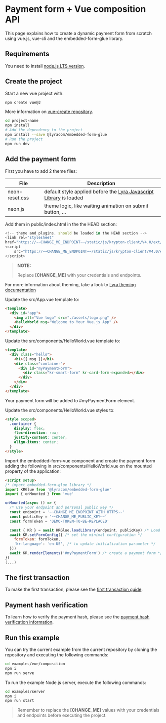 # Payment form + Vue composition API

This page explains how to create a dynamic payment form from scratch using
vue.js, vue-cli and the embedded-form-glue library.

## Requirements

You need to install [node.js LTS version](https://nodejs.org/en/).

## Create the project

Start a new vue project with:

```bash
npm create vue@3
```

More information on [vue-create repository](https://github.com/vuejs/create-vue).

```bash
cd project-name
npm install
# Add the dependency to the project
npm install --save @lyracom/embedded-form-glue
# Run the project
npm run dev
```

## Add the payment form

First you have to add 2 theme files:

| File           | Description                                                                   |
| -------------- | ----------------------------------------------------------------------------- |
| neon-reset.css | default style applied before the [Lyra Javascript Library][js link] is loaded |
| neon.js        | theme logic, like waiting animation on submit button, ...                     |

Add them in public/index.html in the the HEAD section:

```javascript
<!-- theme and plugins. should be loaded in the HEAD section -->
<link rel="stylesheet"
href="https://~~CHANGE_ME_ENDPOINT~~/static/js/krypton-client/V4.0/ext/neon-reset.css">
<script
    src="https://~~CHANGE_ME_ENDPOINT~~/static/js/krypton-client/V4.0/ext/neon.js">
</script>
```

> **NOTE:**
>
> Replace **[CHANGE_ME]** with your credentials and endpoints.

For more information about theming, take a look to [Lyra theming documentation][js themes]

Update the src/App.vue template to:

```html
<template>
  <div id="app">
    <img alt="Vue logo" src="./assets/logo.png" />
    <HelloWorld msg="Welcome to Your Vue.js App" />
  </div>
</template>
```

Update the src/components/HelloWorld.vue template to:

```html
<template>
  <div class="hello">
    <h1>{{ msg }}</h1>
    <div class="container">
      <div id="myPaymentForm">
        <div class="kr-smart-form" kr-card-form-expanded></div>
      </div>
    </div>
  </div>
</template>
```

Your payment form will be added to #myPaymentForm element.

Update the src/components/HelloWorld.vue styles to:

```html
<style scoped>
  .container {
    display: flex;
    flex-direction: row;
    justify-content: center;
    align-items: center;
  }
</style>
```

Import the embedded-form-vue component and create the payment form adding
the following in src/components/HelloWorld.vue on the mounted property of the application:

```html
<script setup>
/* import embedded-form-glue library */
import KRGlue from '@lyracom/embedded-form-glue'
import { onMounted } from 'vue'

onMounted(async () => {
  /* Use your endpoint and personal public key */
  const endpoint = '~~CHANGE_ME_ENDPOINT_WITH_HTTPS~~'
  const publicKey = '~~CHANGE_ME_PUBLIC_KEY~~'
  const formToken = 'DEMO-TOKEN-TO-BE-REPLACED'

  const { KR } = await KRGlue.loadLibrary(endpoint, publicKey) /* Load the remote library */
  await KR.setFormConfig({ /* set the minimal configuration */
    formToken: formToken,
    'kr-language': 'en-US', /* to update initialization parameter */
  }))
  await KR.renderElements('#myPaymentForm') /* create a payment form */
})
(...)
```

## The first transaction

To make the first transaction, please see the [first transaction guide](../../../README.md).

## Payment hash verification

To learn how to verify the payment hash, please see the [payment hash verification information](../../server/README.md).

## Run this example

You can try the current example from the current repository by cloning the repository and executing the following commands:

```bash
cd examples/vue/composition
npm i
npm run serve
```

To run the example Node.js server, execute the following commands:

```bash
cd examples/server
npm i
npm run start
```

> Remember to replace the **[CHANGE_ME]** values with your credentials and endpoints before executing the project.

[js link]: https://lyra.com/fr/doc/rest/V4.0/javascript
[js themes]: https://lyra.com/fr/doc/rest/V4.0/javascript/features/themes.html
[js quick start]: https://lyra.com/fr/doc/rest/V4.0/javascript/quick_start_js.html
[js integration guide]: https://lyra.com/fr/doc/rest/V4.0/javascript/guide/start.html
[rest api]: https://lyra.com/fr/doc/rest/V4.0/api/reference.html
